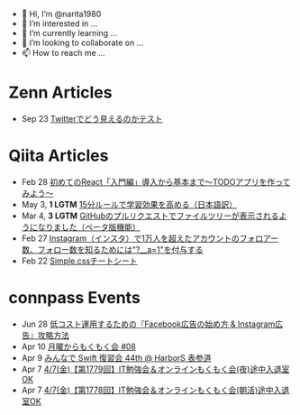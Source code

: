 - 👋 Hi, I’m @narita1980
- 👀 I’m interested in ...
- 🌱 I’m currently learning ...
- 💞️ I’m looking to collaborate on ...
- 📫 How to reach me ...

# Zenn Articles

<!-- profile updater begin: zenn -->
- Sep 23 [Twitterでどう見えるのかテスト](https://zenn.dev/narita1980/articles/cbb21f8d7f785752d6ac)
<!-- profile updater end: zenn -->

# Qiita Articles

<!-- profile updater begin: qiita -->
- Feb 28 [初めてのReact「入門編」導入から基本まで〜TODOアプリを作ってみよう〜](https://qiita.com/narita1980/items/49df43425ba2400bd0c2)
- May 3, **1 LGTM** [15分ルールで学習効果を高める（日本語訳）](https://qiita.com/narita1980/items/d0ad5246344fc6e4380f)
- Mar 4, **3 LGTM** [GitHubのプルリクエストでファイルツリーが表示されるようになりました（ベータ版機能）](https://qiita.com/narita1980/items/bee2c5232342a51e0415)
- Feb 27 [Instagram（インスタ）で1万人を超えたアカウントのフォロアー数、フォロー数を知るためには"?__a=1"を付与する](https://qiita.com/narita1980/items/630b7014fa893461b991)
- Feb 22 [Simple.cssチートシート](https://qiita.com/narita1980/items/fd2ccf0e91944aab9fd5)
<!-- profile updater end: qiita -->

# connpass Events

<!-- profile updater begin: connpass -->
- Jun 28 [低コスト運用するための『Facebook広告の始め方 & Instagram広告』攻略方法](https://konohaya.connpass.com/event/279089/)
- Apr 10 [月曜からもくもく会 #08](https://spumoni.connpass.com/event/279538/)
- Apr 9 [みんなで Swift 復習会 44th @ HarborS 表参道](https://cswift.connpass.com/event/279535/)
- Apr 7 [4/7(金)【第1779回】IT勉強会＆オンラインもくもく会(夜)途中入退室OK](https://no-genre-mokumoku.connpass.com/event/279537/)
- Apr 7 [4/7(金)【第1778回】IT勉強会＆オンラインもくもく会(朝活)途中入退室OK](https://no-genre-mokumoku.connpass.com/event/279536/)
<!-- profile updater end: connpass -->

<!---
narita1980/narita1980 is a ✨ special ✨ repository because its `README.md` (this file) appears on your GitHub profile.
You can click the Preview link to take a look at your changes.
--->
